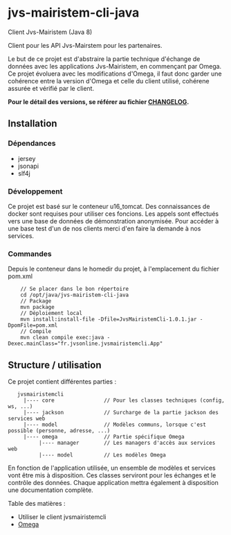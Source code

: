 # jvs-mairistem-cli-java

Client Jvs-Mairistem (Java 8)

Client pour les API Jvs-Mairstem pour les partenaires.

Le but de ce projet est d'abstraire la partie technique d'échange de données avec les applications Jvs-Mairistem, en commençant par Omega. Ce projet évoluera avec les modifications d'Omega, il faut donc garder une cohérence entre la version d'Omega et celle du client utilisé, cohérene assurée et vérifié par le client.

**Pour le détail des versions, se référer au fichier [CHANGELOG](./CHANGELOG).**

## Installation

### Dépendances

* jersey
* jsonapi
* slf4j

### Développement

Ce projet est basé sur le conteneur u16_tomcat. Des connaissances de docker sont requises pour utiliser ces foncions. Les appels sont effectués vers une base de données de démonstration anonymisée. Pour accéder à une base test d'un de nos clients merci d'en faire la demande à nos services.

### Commandes

Depuis le conteneur dans le homedir du projet, à l'emplacement du fichier pom.xml

```
    // Se placer dans le bon répertoire
    cd /opt/java/jvs-mairistem-cli-java
    // Package
    mvn package
    // Déploiement local
    mvn install:install-file -Dfile=JvsMairistemCli-1.0.1.jar -DpomFile=pom.xml
    // Compile
    mvn clean compile exec:java -Dexec.mainClass="fr.jvsonline.jvsmairistemcli.App"
```

## Structure / utilisation

Ce projet contient différentes parties :

```
   jvsmairistemcli
     |---- core                // Pour les classes techniques (config, ws, ...)
     |---- jackson             // Surcharge de la partie jackson des services web
     |---- model               // Modèles communs, lorsque c'est possible (personne, adresse, ...)
     |---- omega               // Partie spécifique Omega
          |---- manager        // Les managers d'accès aux services web
          |---- model          // Les modèles Omega
```

En fonction de l'application utilisée, un ensemble de modèles et services vont être mis à disposition. Ces classes serviront pour les échanges et le contrôle des données. Chaque application mettra également à disposition une documentation complète.

Table des matières :

* Utiliser le client jvsmairistemcli
* [Omega](https://github.com/jvs-groupe/omega-api-doc)
